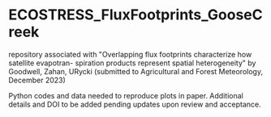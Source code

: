 # ECOSTRESS_FluxFootprints_GooseCreek
 repository associated with "Overlapping flux footprints characterize how satellite evapotran- spiration products represent spatial heterogeneity" by Goodwell, Zahan, URycki
(submitted to Agricultural and Forest Meteorology, December 2023)

Python codes and data needed to reproduce plots in paper.  Additional details and DOI to be added pending updates upon review and acceptance.
